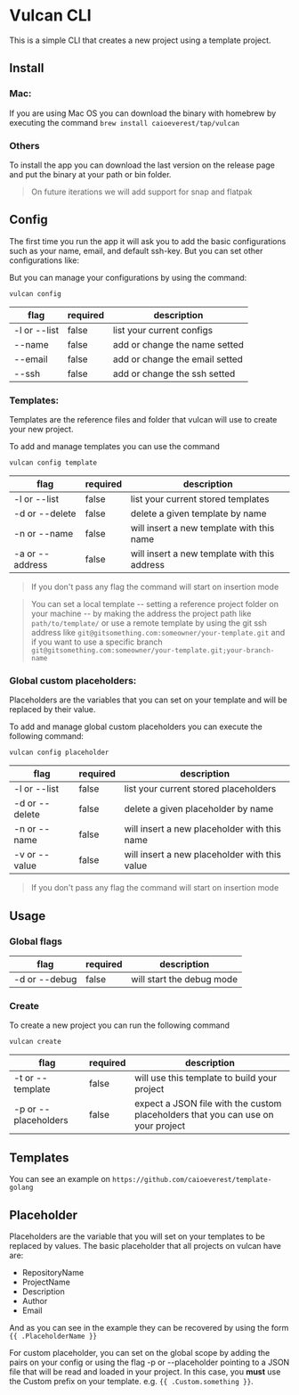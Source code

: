# Vulcan CLI

This is a simple CLI that creates a new project using a template project.

## Install

### Mac:

If you are using Mac OS you can download the binary with homebrew by executing the command `brew install caioeverest/tap/vulcan`

### Others

To install the app you can download the last version on the release page and put the binary at your path or bin folder.

> On future iterations we will add support for snap and flatpak

## Config

The first time you run the app it will ask you to add the basic configurations such as your name, email, and default ssh-key. But you can set other configurations like:

But you can manage your configurations by using the command:

`vulcan config`

flag         |required |description
-------------|---------|-------------
-l or --list |false    |list your current configs
--name       |false    |add or change the name setted
--email      |false    |add or change the email setted
--ssh        |false    |add or change the ssh setted

### Templates:

Templates are the reference files and folder that vulcan will use to create your new project.

To add and manage templates you can use the command

`vulcan config template`

flag            |required |description
----------------|---------|-------------
-l or --list    |false    |list your current stored templates
-d or --delete  |false    |delete a given template by name
-n or --name    |false    |will insert a new template with this name
-a or --address |false    |will insert a new template with this address

> If you don't pass any flag the command will start on insertion mode

> You can set a local template -- setting a reference project folder on your machine -- by making the address the project path like `path/to/template/` or use a remote template by using the git ssh address like `git@gitsomething.com:someowner/your-template.git` and if you want to use a specific branch `git@gitsomething.com:someowner/your-template.git;your-branch-name`

### Global custom placeholders:

Placeholders are the variables that you can set on your template and will be replaced by their value.

To add and manage global custom placeholders you can execute the following command:

`vulcan config placeholder`

flag           |required |description
---------------|---------|-------------
-l or --list   |false    |list your current stored placeholders
-d or --delete |false    |delete a given placeholder by name
-n or --name   |false    |will insert a new placeholder with this name
-v or --value  |false    |will insert a new placeholder with this value

> If you don't pass any flag the command will start on insertion mode

## Usage

### Global flags

flag          |required |description
--------------|---------|-------------
-d or --debug |false    |will start the debug mode

### Create

To create a new project you can run the following command

`vulcan create`

flag                 |required |description
---------------------|---------|-------------
-t or --template     |false    |will use this template to build your project
-p or --placeholders |false    |expect a JSON file with the custom placeholders that you can use on your project

## Templates

You can see an example on `https://github.com/caioeverest/template-golang`

## Placeholder

Placeholders are the variable that you will set on your templates to be replaced by values. The basic placeholder that all projects on vulcan have are:

- RepositoryName
- ProjectName
- Description
- Author
- Email

And as you can see in the example they can be recovered by using the form `{{ .PlaceholderName }}`

For custom placeholder, you can set on the global scope by adding the pairs on your config or using the flag -p or --placeholder pointing to a JSON file that will be read and loaded in your project. In this case, you **must** use the Custom prefix on your template. e.g. `{{ .Custom.something }}`.

